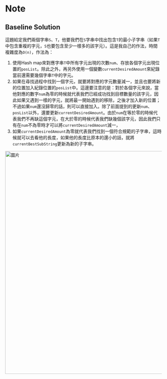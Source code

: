 # Note

## Baseline Solution

這題給定我們兩個字串`S`、`T`，他要我們在`S`字串中找出包含`T`的最小子字串（如果`T`中包含重複的字元，`S`也要包含至少一樣多的該字元）。這是我自己的作法，時間複雜度為`O(n)`，作法為：
1. 使用Hash map來對應字串`T`中所有字元出現的次數`num`、存放各個字元出現位置的`posList`。除此之外，再另外使用一個變數`currentDesiredAmount`來紀錄當前還需要幾個字串`T`中的字元。
2. 如果在尋找過程中找到一個字元，就要將對應的字元數量減一，並且也要將新的位置加入紀錄位置的`posList`中。這邊要注意的是：對於各個字元來說，當他對應的數字`num`為零的時候就代表我們已經成功找到目標數量的該字元，因此如果又遇到一樣的字元，就將最一開始遇到的移除，之後才加入新的位置；不過如果`num`還沒歸零的話，則可以直接加入。除了前面提到的更新`num`、`posList`以外，還要更新`currentDesiredAmount`。由於`num`在等於零的時候代表我們不再缺這個字元，在大於零的時候代表我們缺幾個該字元，因此我們只有在`num`不為零時才可以將`currentDesiredAmount`減一，
3. 如果`currentDesiredAmount`為零就代表我們找到一個符合規範的子字串，這時候就可以去看他的長度，如果他的長度比原本的還小的話，就將`currentBestSubString`更新為新的子字串。

<img width="715" alt="圖片" src="https://user-images.githubusercontent.com/55487740/155848255-0316e064-fe97-4edf-9df6-42afbc6cd86c.png">
